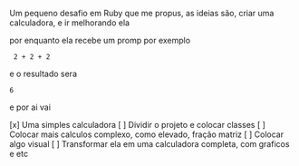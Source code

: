 Um pequeno desafio em Ruby que me propus, as ideias são, criar uma calculadora, e ir melhorando ela 

por enquanto ela recebe um promp por exemplo

``` 2 + 2 + 2```

e o resultado sera 

``` 6 ```

e por ai vai

[x] Uma simples calculadora
[ ] Dividir o projeto e colocar classes
[ ] Colocar mais calculos complexo, como elevado, fração matriz
[ ] Colocar algo visual
[ ] Transformar ela em uma calculadora completa, com graficos e etc